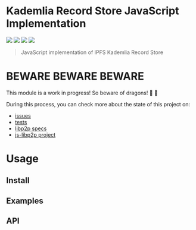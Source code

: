 Kademlia Record Store JavaScript Implementation
===============================================

[![](https://img.shields.io/badge/made%20by-Protocol%20Labs-blue.svg?style=flat-square)](http://ipn.io)
[![](https://img.shields.io/badge/project-IPFS-blue.svg?style=flat-square)](http://ipfs.io/)
[![](https://img.shields.io/badge/freenode-%23ipfs-blue.svg?style=flat-square)](http://webchat.freenode.net/?channels=%23ipfs)
![](https://img.shields.io/badge/status-WIP-red.svg?style=flat-square)

> JavaScript implementation of IPFS Kademlia Record Store

# BEWARE BEWARE BEWARE

This module is a work in progress! So beware of dragons! 🐲 🐉

During this process, you can check more about the state of this project on:

- [issues](https://github.com/libp2p/js-libp2p-kad-record-store/issues)
- [tests](/tests)
- [libp2p specs](https://github.com/ipfs/specs/tree/master/libp2p)
- [js-libp2p project](https://github.com/libp2p/js-libp2p)

# Usage

## Install

## Examples

## API
